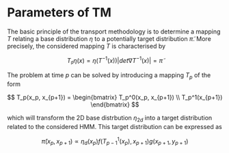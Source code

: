  # Parameters of TM
 The basic principle of the transport methodology is to determine a mapping $T$ relating a base distribution $\eta$ to a potentially target distribution $\tilde{\pi}$. More precisely, the considered mapping $T$ is characterised by

 $$
T_{\sharp} \eta(x) = \eta(T^{-1}(x))|det \nabla T^{-1}(x)| = \tilde{\pi}
 $$

The problem at time $p$ can be solved by introducing a mapping $T_p$ of the form

$$
T_p(x_p, x_{p+1}) = \begin{bmatrix} T_p^0(x_p, x_{p+1}) \\ T_p^1(x_{p+1}) \end{bmatrix}
$$
 
which will transform the 2D base distrbution $\eta_{2d}$ into a target distribution related to the considered HMM. This target distribution can be expressed as 

$$
\tilde{\pi}(x_p,x_{p+1}) \propto \eta_d (x_p) f(T^1_{p-1}(x_p), x_{p+1}) g(x_{p+1},y_{p+1})
$$
